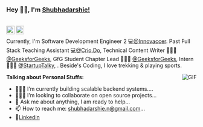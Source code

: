 ### Hey 👋🏽, I'm [Shubhadarshie!](http://shubha-portfolio.herokuapp.com/)

<br/>

<a href="https://twitter.com/shubhadarshieM">
<img align="left" alt="Shubhadarshie Nanda | Twitter" width="22px" src="https://cdn.jsdelivr.net/npm/simple-icons@v3/icons/twitter.svg" />
</a>
<a href="https://www.linkedin.com/in/shubhadarshie-nanda-753aa8163/">
<img align="left" alt="Shubha's LinkdeIN" width="22px" src="https://cdn.jsdelivr.net/npm/simple-icons@v3/icons/linkedin.svg" />
</a>

<br />

Currently, I'm Software Development Engineer 2 💻[@Innovaccer](https://innovaccer.com/). Past Full Stack Teaching Assistant 💻[@Crio.Do](https://www.crio.do/), Technical Content Writer 🙍🏽‍♂️ [@GeeksforGeeks](https://www.geeksforgeeks.org/), GfG Student Chapter Lead 👨🏽‍♂️ [@GeeksforGeeks](https://www.geeksforgeeks.org/), Intern 👨🏽‍💻 [@StartupTalky](https://startuptalky.com/), . Beside's Coding, I love trekking & playing sports.

<img align="right" alt="GIF" src="https://media.giphy.com/media/ZVik7pBtu9dNS/giphy.gif" />


**Talking about Personal Stuffs:**

- 👨🏽‍💻 I’m currently building scalable backend systems....
- 🙍🏽‍♂️ I’m looking to collaborate on open source projects...
- 💬 Ask me about anything, I am ready to help...
- 📫 How to reach me: shubhadarshie.n@gmail.com...
- 📝[Linkedin](https://www.linkedin.com/in/shubhadarshie-nanda-753aa8163/)

